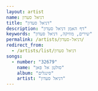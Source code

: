 ```yaml
---
layout: artist
name: דניאל סעדון
title: "דניאל סעדון"
description: "דף האמן דניאל סעדון"
keywords: "שירים, מוזיקה, דניאל סעדון"
permalink: /artists/דניאל-סעדון/
redirect_from:
  - /artists/list/דניאל סעדון
songs:
  - number: "32679"
    name: "סולטן אל פאן"
    album: "סינגלים"
    artist: "דניאל סעדון"
---
```

